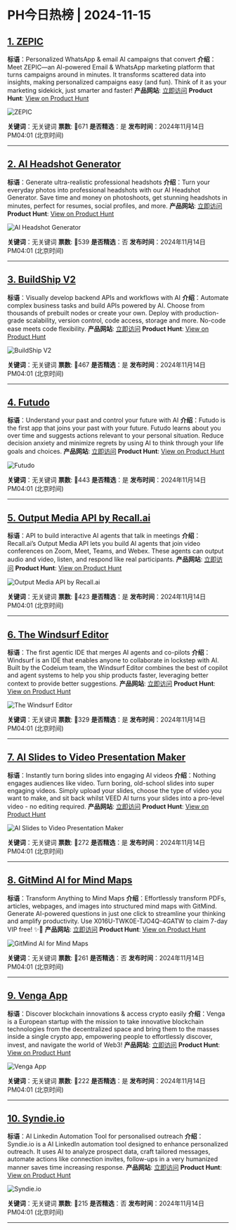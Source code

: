 # PH今日热榜 | 2024-11-15

## [1. ZEPIC](https://www.producthunt.com/posts/zepic?utm_campaign=producthunt-api&utm_medium=api-v2&utm_source=Application%3A+weekly+%28ID%3A+148189%29)
**标语**：Personalized WhatsApp & email AI campaigns that convert
**介绍**：Meet ZEPIC—an AI-powered Email & WhatsApp marketing platform that turns campaigns around in minutes. It transforms scattered data into insights, making personalized campaigns easy (and fun). Think of it as your marketing sidekick, just smarter and faster!
**产品网站**: [立即访问](https://www.producthunt.com/r/TPWFD2FDS6UES2?utm_campaign=producthunt-api&utm_medium=api-v2&utm_source=Application%3A+weekly+%28ID%3A+148189%29)
**Product Hunt**: [View on Product Hunt](https://www.producthunt.com/posts/zepic?utm_campaign=producthunt-api&utm_medium=api-v2&utm_source=Application%3A+weekly+%28ID%3A+148189%29)

![ZEPIC](https://ph-files.imgix.net/2a984db7-5429-4f03-9f38-11147acfdabd.jpeg?auto=format&fit=crop&frame=1&h=512&w=1024)

**关键词**：无关键词
**票数**: 🔺671
**是否精选**：是
**发布时间**：2024年11月14日 PM04:01 (北京时间)

---

## [2. AI Headshot Generator](https://www.producthunt.com/posts/ai-headshot-generator-4?utm_campaign=producthunt-api&utm_medium=api-v2&utm_source=Application%3A+weekly+%28ID%3A+148189%29)
**标语**：Generate ultra-realistic professional headshots 
**介绍**：Turn your everyday photos into professional headshots with our AI Headshot Generator. Save time and money on photoshoots, get stunning headshots in minutes, perfect for resumes, social profiles, and more.
**产品网站**: [立即访问](https://www.producthunt.com/r/GSMXLHQXHCGZA3?utm_campaign=producthunt-api&utm_medium=api-v2&utm_source=Application%3A+weekly+%28ID%3A+148189%29)
**Product Hunt**: [View on Product Hunt](https://www.producthunt.com/posts/ai-headshot-generator-4?utm_campaign=producthunt-api&utm_medium=api-v2&utm_source=Application%3A+weekly+%28ID%3A+148189%29)

![AI Headshot Generator](https://ph-files.imgix.net/a6ec78e4-818c-499e-9093-842ad5b247a7.jpeg?auto=format&fit=crop&frame=1&h=512&w=1024)

**关键词**：无关键词
**票数**: 🔺539
**是否精选**：否
**发布时间**：2024年11月14日 PM04:01 (北京时间)

---

## [3. BuildShip V2](https://www.producthunt.com/posts/buildship-v2?utm_campaign=producthunt-api&utm_medium=api-v2&utm_source=Application%3A+weekly+%28ID%3A+148189%29)
**标语**：Visually develop backend APIs and workflows with AI
**介绍**：Automate complex business tasks and build APIs powered by AI. Choose from thousands of prebuilt nodes or create your own. Deploy with production-grade scalability, version control, code access, storage and more. No-code ease meets code flexibility.
**产品网站**: [立即访问](https://www.producthunt.com/r/BBHAN6UW6JJAGM?utm_campaign=producthunt-api&utm_medium=api-v2&utm_source=Application%3A+weekly+%28ID%3A+148189%29)
**Product Hunt**: [View on Product Hunt](https://www.producthunt.com/posts/buildship-v2?utm_campaign=producthunt-api&utm_medium=api-v2&utm_source=Application%3A+weekly+%28ID%3A+148189%29)

![BuildShip V2](https://ph-files.imgix.net/64752750-1dee-4cae-86d9-a6ad6fb4d32b.png?auto=format&fit=crop&frame=1&h=512&w=1024)

**关键词**：无关键词
**票数**: 🔺467
**是否精选**：是
**发布时间**：2024年11月14日 PM04:01 (北京时间)

---

## [4. Futudo](https://www.producthunt.com/posts/futudo?utm_campaign=producthunt-api&utm_medium=api-v2&utm_source=Application%3A+weekly+%28ID%3A+148189%29)
**标语**：Understand your past and control your future with AI
**介绍**：Futudo is the first app that joins your past with your future. Futudo learns about you over time and suggests actions relevant to your personal situation. Reduce decision anxiety and minimize regrets by using AI to think through your life goals and choices.
**产品网站**: [立即访问](https://www.producthunt.com/r/DX2INCA6T6CJEO?utm_campaign=producthunt-api&utm_medium=api-v2&utm_source=Application%3A+weekly+%28ID%3A+148189%29)
**Product Hunt**: [View on Product Hunt](https://www.producthunt.com/posts/futudo?utm_campaign=producthunt-api&utm_medium=api-v2&utm_source=Application%3A+weekly+%28ID%3A+148189%29)

![Futudo](https://ph-files.imgix.net/3474a523-6e20-4e57-803c-41fac4785cbc.jpeg?auto=format&fit=crop&frame=1&h=512&w=1024)

**关键词**：无关键词
**票数**: 🔺443
**是否精选**：是
**发布时间**：2024年11月14日 PM04:01 (北京时间)

---

## [5. Output Media API by Recall.ai](https://www.producthunt.com/posts/output-media-api-by-recall-ai?utm_campaign=producthunt-api&utm_medium=api-v2&utm_source=Application%3A+weekly+%28ID%3A+148189%29)
**标语**：API to build interactive AI agents that talk in meetings
**介绍**：Recall.ai’s Output Media API lets you build AI agents that join video conferences on Zoom, Meet, Teams, and Webex. These agents can output audio and video, listen, and respond like real participants.
**产品网站**: [立即访问](https://www.producthunt.com/r/IRRIF6UGHXMRAR?utm_campaign=producthunt-api&utm_medium=api-v2&utm_source=Application%3A+weekly+%28ID%3A+148189%29)
**Product Hunt**: [View on Product Hunt](https://www.producthunt.com/posts/output-media-api-by-recall-ai?utm_campaign=producthunt-api&utm_medium=api-v2&utm_source=Application%3A+weekly+%28ID%3A+148189%29)

![Output Media API by Recall.ai](https://ph-files.imgix.net/23ede1a8-e672-4f54-82b6-3f79041af24f.png?auto=format&fit=crop&frame=1&h=512&w=1024)

**关键词**：无关键词
**票数**: 🔺423
**是否精选**：是
**发布时间**：2024年11月14日 PM04:01 (北京时间)

---

## [6. The Windsurf Editor](https://www.producthunt.com/posts/the-windsurf-editor?utm_campaign=producthunt-api&utm_medium=api-v2&utm_source=Application%3A+weekly+%28ID%3A+148189%29)
**标语**：The first agentic IDE that merges AI agents and co-pilots
**介绍**：Windsurf is an IDE that enables anyone to collaborate in lockstep with AI. Built by the Codeium team, the Windsurf Editor combines the best of copilot and agent systems to help you ship products faster, leveraging better context to provide better suggestions.
**产品网站**: [立即访问](https://www.producthunt.com/r/4ZAWMM5GVMNMNR?utm_campaign=producthunt-api&utm_medium=api-v2&utm_source=Application%3A+weekly+%28ID%3A+148189%29)
**Product Hunt**: [View on Product Hunt](https://www.producthunt.com/posts/the-windsurf-editor?utm_campaign=producthunt-api&utm_medium=api-v2&utm_source=Application%3A+weekly+%28ID%3A+148189%29)

![The Windsurf Editor](https://ph-files.imgix.net/23af8f9c-55b8-452c-8865-126f7be76126.gif?auto=format&fit=crop&frame=1&h=512&w=1024)

**关键词**：无关键词
**票数**: 🔺329
**是否精选**：是
**发布时间**：2024年11月14日 PM04:01 (北京时间)

---

## [7. AI Slides to Video Presentation Maker](https://www.producthunt.com/posts/ai-slides-to-video-presentation-maker?utm_campaign=producthunt-api&utm_medium=api-v2&utm_source=Application%3A+weekly+%28ID%3A+148189%29)
**标语**：Instantly turn boring slides into engaging AI videos
**介绍**：Nothing engages audiences like video. Turn boring, old-school slides into super engaging videos. Simply upload your slides, choose the type of video you want to make, and sit back whilst VEED AI turns your slides into a pro-level video - no editing required.
**产品网站**: [立即访问](https://www.producthunt.com/r/T4OJTFDB5HWZOV?utm_campaign=producthunt-api&utm_medium=api-v2&utm_source=Application%3A+weekly+%28ID%3A+148189%29)
**Product Hunt**: [View on Product Hunt](https://www.producthunt.com/posts/ai-slides-to-video-presentation-maker?utm_campaign=producthunt-api&utm_medium=api-v2&utm_source=Application%3A+weekly+%28ID%3A+148189%29)

![AI Slides to Video Presentation Maker](https://ph-files.imgix.net/ef125832-231e-4d1c-9079-6ddb26859331.gif?auto=format&fit=crop&frame=1&h=512&w=1024)

**关键词**：无关键词
**票数**: 🔺272
**是否精选**：是
**发布时间**：2024年11月14日 PM04:01 (北京时间)

---

## [8. GitMind AI for Mind Maps](https://www.producthunt.com/posts/gitmind-ai-for-mind-maps?utm_campaign=producthunt-api&utm_medium=api-v2&utm_source=Application%3A+weekly+%28ID%3A+148189%29)
**标语**：Transform Anything to Mind Maps
**介绍**：Effortlessly transform PDFs, articles, webpages, and images into structured mind maps with GitMind. Generate AI-powered questions in just one click to streamline your thinking and amplify productivity. Use X016U-TWK0E-TJO4Q-4GATW to claim 7-day VIP free! ✨📝
**产品网站**: [立即访问](https://www.producthunt.com/r/R4R2NYRTLJQO3H?utm_campaign=producthunt-api&utm_medium=api-v2&utm_source=Application%3A+weekly+%28ID%3A+148189%29)
**Product Hunt**: [View on Product Hunt](https://www.producthunt.com/posts/gitmind-ai-for-mind-maps?utm_campaign=producthunt-api&utm_medium=api-v2&utm_source=Application%3A+weekly+%28ID%3A+148189%29)

![GitMind AI for Mind Maps](https://ph-files.imgix.net/2c67aae2-889e-41e8-a67b-c8f96ace26d5.jpeg?auto=format&fit=crop&frame=1&h=512&w=1024)

**关键词**：无关键词
**票数**: 🔺261
**是否精选**：否
**发布时间**：2024年11月14日 PM04:01 (北京时间)

---

## [9. Venga App](https://www.producthunt.com/posts/venga-app?utm_campaign=producthunt-api&utm_medium=api-v2&utm_source=Application%3A+weekly+%28ID%3A+148189%29)
**标语**：Discover blockchain innovations & access crypto easily
**介绍**：Venga is a European startup with the mission to take innovative blockchain technologies from the decentralized space and bring them to the masses inside a single crypto app, empowering people to effortlessly discover, invest, and navigate the world of Web3!
**产品网站**: [立即访问](https://www.producthunt.com/r/ZZBOGESKYQPIXC?utm_campaign=producthunt-api&utm_medium=api-v2&utm_source=Application%3A+weekly+%28ID%3A+148189%29)
**Product Hunt**: [View on Product Hunt](https://www.producthunt.com/posts/venga-app?utm_campaign=producthunt-api&utm_medium=api-v2&utm_source=Application%3A+weekly+%28ID%3A+148189%29)

![Venga App](https://ph-files.imgix.net/2e4f6e54-d31f-4e1e-a118-ec4cabaf756e.png?auto=format&fit=crop&frame=1&h=512&w=1024)

**关键词**：无关键词
**票数**: 🔺222
**是否精选**：是
**发布时间**：2024年11月14日 PM04:01 (北京时间)

---

## [10. Syndie.io](https://www.producthunt.com/posts/syndie-io?utm_campaign=producthunt-api&utm_medium=api-v2&utm_source=Application%3A+weekly+%28ID%3A+148189%29)
**标语**：AI Linkedin Automation Tool for personalised outreach
**介绍**：Syndie.io is a AI LinkedIn automation tool designed to enhance personalized outreach. It uses AI to analyze prospect data, craft tailored messages, automate actions like connection invites, follow-ups in a very humanized manner saves time increasing response.
**产品网站**: [立即访问](https://www.producthunt.com/r/G4AHGWFNLXU24F?utm_campaign=producthunt-api&utm_medium=api-v2&utm_source=Application%3A+weekly+%28ID%3A+148189%29)
**Product Hunt**: [View on Product Hunt](https://www.producthunt.com/posts/syndie-io?utm_campaign=producthunt-api&utm_medium=api-v2&utm_source=Application%3A+weekly+%28ID%3A+148189%29)

![Syndie.io](https://ph-files.imgix.net/9cefe4f4-7eb0-4428-bd0a-600f1eb614f5.png?auto=format&fit=crop&frame=1&h=512&w=1024)

**关键词**：无关键词
**票数**: 🔺215
**是否精选**：否
**发布时间**：2024年11月14日 PM04:01 (北京时间)

---

